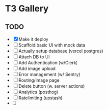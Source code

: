 # T3 Gallery
## TODO

- [x] Make it deploy
- [ ] Scaffold basic UI with mock data
- [ ] Actually setup database (vercel postgres)
- [ ] Attach DB to UI
- [ ] Add Authentication (w/Clerk)
- [ ] Add image upload
- [ ] Error management (w/ Sentry)
- [ ] Routing/image page
- [ ] Delete button (w. server actions)
- [ ] Analytics (posthog)
- [ ] Ratelimiting (upstash)
- [ ] 

